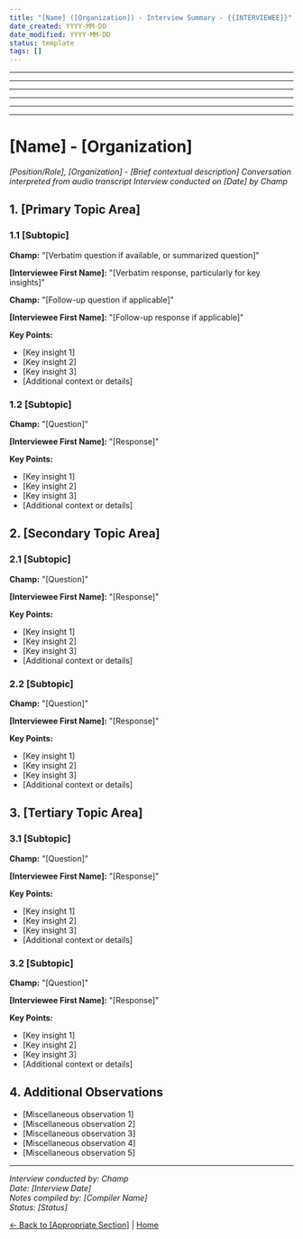 ```yaml
---
title: "[Name] ([Organization]) - Interview Summary - {{INTERVIEWEE}}"
date_created: YYYY-MM-DD
date_modified: YYYY-MM-DD
status: template
tags: []
---
```


---

---

---

---

---

---

# [Name] - [Organization]

*[Position/Role], [Organization] - [Brief contextual description]*
*Conversation interpreted from audio transcript*
*Interview conducted on [Date] by Champ*

## 1. [Primary Topic Area]

### 1.1 [Subtopic]

**Champ:** "[Verbatim question if available, or summarized question]"

**[Interviewee First Name]:** "[Verbatim response, particularly for key insights]"

**Champ:** "[Follow-up question if applicable]"

**[Interviewee First Name]:** "[Follow-up response if applicable]"

**Key Points:**
- [Key insight 1]
- [Key insight 2]
- [Key insight 3]
- [Additional context or details]

### 1.2 [Subtopic]

**Champ:** "[Question]"

**[Interviewee First Name]:** "[Response]"

**Key Points:**
- [Key insight 1]
- [Key insight 2]
- [Key insight 3]
- [Additional context or details]

## 2. [Secondary Topic Area]

### 2.1 [Subtopic]

**Champ:** "[Question]"

**[Interviewee First Name]:** "[Response]"

**Key Points:**
- [Key insight 1]
- [Key insight 2]
- [Key insight 3]
- [Additional context or details]

### 2.2 [Subtopic]

**Champ:** "[Question]"

**[Interviewee First Name]:** "[Response]"

**Key Points:**
- [Key insight 1]
- [Key insight 2]
- [Key insight 3]
- [Additional context or details]

## 3. [Tertiary Topic Area]

### 3.1 [Subtopic]

**Champ:** "[Question]"

**[Interviewee First Name]:** "[Response]"

**Key Points:**
- [Key insight 1]
- [Key insight 2]
- [Key insight 3]
- [Additional context or details]

### 3.2 [Subtopic]

**Champ:** "[Question]"

**[Interviewee First Name]:** "[Response]"

**Key Points:**
- [Key insight 1]
- [Key insight 2]
- [Key insight 3]
- [Additional context or details]

## 4. Additional Observations

- [Miscellaneous observation 1]
- [Miscellaneous observation 2]
- [Miscellaneous observation 3]
- [Miscellaneous observation 4]
- [Miscellaneous observation 5]

---

*Interview conducted by: Champ*  
*Date: [Interview Date]*  
*Notes compiled by: [Compiler Name]*  
*Status: [Status]*

[← Back to [Appropriate Section]](../_index.md) | [Home](../../../_index.md)
